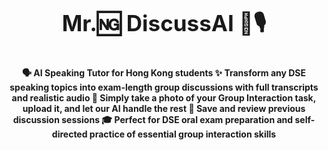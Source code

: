<p style="text-align:center; font-size: 2.5em;">
  <strong>Mr.🆖 DiscussAI 👥🎙️</strong>
</p>
<p style="text-align:center; font-size: 1em;">
  <strong>🗣️ AI Speaking Tutor for Hong Kong students ✨ Transform any DSE speaking topics into exam-length group discussions with full transcripts and realistic audio 📸 Simply take a photo of your Group Interaction task, upload it, and let our AI handle the rest 💾 Save and review previous discussion sessions 🎓 Perfect for DSE oral exam preparation and self-directed practice of essential group interaction skills</strong>
</p>
